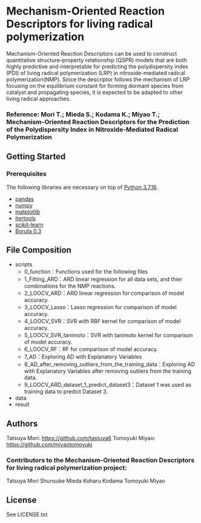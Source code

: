 # Mechanism-Oriented Reaction Descriptors for living radical polymerization
Mechanism-Oriented Reaction Descriptors can be used to construct quantitative structure–property relationship (QSPR) models that are both highly predictive and interpretable for predicting the polydispersity index (PDI) of living radical polymerization (LRP) in nitroxide-mediated radical polymerization(NMP). Since the descriptor follows the mechanism of LRP focusing on the equilibrium constant for forming dormant species from catalyst and propagating species, it is expected to be adapted to other living radical approaches.


### Reference: Mori T.; Mieda S.; Kodama K.; Miyao T.; Mechanism-Oriented Reaction Descriptors for the Prediction of the Polydispersity Index in Nitroxide-Mediated Radical Polymerization

## Getting Started
### Prerequisites
The following libraries are necessary on top of [Python 3.7.16](https://www.python.org/downloads/release/python-3716/).

* [pandas](https://github.com/pandas-dev/pandas)
* [numpy](https://github.com/numpy/numpy)
* [matplotlib](https://github.com/matplotlib/matplotlib)
* [itertools](https://github.com/rust-itertools/itertools)
* [scikit-learn](https://github.com/scikit-learn/scikit-learn)
* [Boruta 0.3](https://github.com/scikit-learn-contrib/boruta_py)


## File Composition

- scripts
  * 0_function：Functions used for the following files
  * 1_Fitting_ARD：ARD linear regression for all data sets, and thier combinations for the NMP reactions.
  * 2_LOOCV_ARD：ARD linear regression for comparison of model accuracy.
  * 3_LOOCV_Lasso：Lasso regression for comparison of model accuracy.
  * 4_LOOCV_SVR：SVR with RBF kernel for comparison of model accuracy.
  * 5_LOOCV_SVR_tanimoto：SVR with tanimoto kernel for comparison of model accuracy.
  * 6_LOOCV_RF：RF for comparison of model accuracy.
  * 7_AD：Exploring AD with Explanatory Variables
  * 8_AD_after_removing_outliers_from_the_training_data：Exploring AD with Explanatory Variables after removing outliers from the training data.
  * 9_LOOCV_ARD_dataset_1_predict_dataset3：Dataset 1 was used as training data to predict Dataset 3.
- data
- result 


## Authors 
Tatsuya Mori: https://github.com/tastuya6
Tomoyuki Miyao: https://github.com/miyaotomoyuki

### Contributors to the Mechanism-Oriented Reaction Descriptors for living radical polymerization project:
Tatsuya Mori
Shunsuke Mieda
Koharu Kodama
Tomoyuki Miyao

## License
See LICENSE.txt

```python

```

